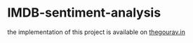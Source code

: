 # IMDB-sentiment-analysis
<html><body>the implementation of this project is available on <a href = thegourav.in>thegourav.in</a></body></html>
